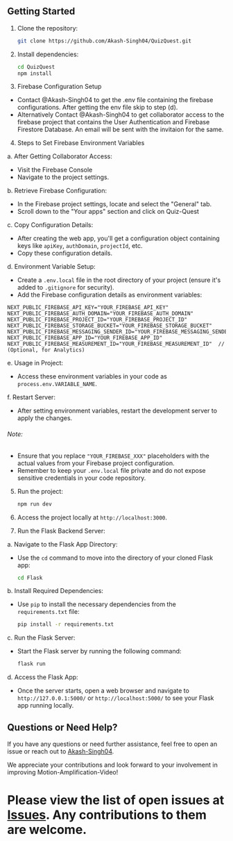 ## Getting Started

1. Clone the repository:

   ```bash
   git clone https://github.com/Akash-Singh04/QuizQuest.git
   ```

2. Install dependencies:

   ```bash
   cd QuizQuest
   npm install
   ```
   
3. Firebase Configuration Setup
- Contact @Akash-Singh04 to get the .env file containing the firebase configurations. After getting the env file skip to step (d).
- Alternatively Contact @Akash-Singh04 to get collaborator access to the firebase project that contains the User Authentication and Firebase Firestore Database. An email will be sent with the invitaion for the same.

4. Steps to Set Firebase Environment Variables

a. After Getting Collaborator Access:
   - Visit the Firebase Console
   - Navigate to the project settings.

b. Retrieve Firebase Configuration:
   - In the Firebase project settings, locate and select the "General" tab.
   - Scroll down to the "Your apps" section and click on Quiz-Quest

c. Copy Configuration Details:
   - After creating the web app, you'll get a configuration object containing keys like `apiKey`, `authDomain`, `projectId`, etc.
   - Copy these configuration details.

d. Environment Variable Setup:
   - Create a `.env.local` file in the root directory of your project (ensure it's added to `.gitignore` for security).
   - Add the Firebase configuration details as environment variables:

   ```env
   NEXT_PUBLIC_FIREBASE_API_KEY="YOUR_FIREBASE_API_KEY"
   NEXT_PUBLIC_FIREBASE_AUTH_DOMAIN="YOUR_FIREBASE_AUTH_DOMAIN"
   NEXT_PUBLIC_FIREBASE_PROJECT_ID="YOUR_FIREBASE_PROJECT_ID"
   NEXT_PUBLIC_FIREBASE_STORAGE_BUCKET="YOUR_FIREBASE_STORAGE_BUCKET"
   NEXT_PUBLIC_FIREBASE_MESSAGING_SENDER_ID="YOUR_FIREBASE_MESSAGING_SENDER_ID"
   NEXT_PUBLIC_FIREBASE_APP_ID="YOUR_FIREBASE_APP_ID"
   NEXT_PUBLIC_FIREBASE_MEASUREMENT_ID="YOUR_FIREBASE_MEASUREMENT_ID"  // (Optional, for Analytics)
   ```

e. Usage in Project:
   - Access these environment variables in your code as `process.env.VARIABLE_NAME`.

f. Restart Server:
   - After setting environment variables, restart the development server to apply the changes.

###### Note:
- Ensure that you replace `"YOUR_FIREBASE_XXX"` placeholders with the actual values from your Firebase project configuration.
- Remember to keep your `.env.local` file private and do not expose sensitive credentials in your code repository.

5. Run the project:

   ```bash
   npm run dev
   ```
6. Access the project locally at `http://localhost:3000`.

7. Run the Flask Backend Server:

a. Navigate to the Flask App Directory:
- Use the `cd` command to move into the directory of your cloned Flask app:
  ```bash
  cd Flask
  ```

b. Install Required Dependencies:
- Use `pip` to install the necessary dependencies from the `requirements.txt` file:
  ```bash
  pip install -r requirements.txt
  ```
  
c. Run the Flask Server:
- Start the Flask server by running the following command:
  ```bash
  flask run
  ```

d. Access the Flask App:
- Once the server starts, open a web browser and navigate to `http://127.0.0.1:5000/` or `http://localhost:5000/` to see your Flask app running locally.

## Questions or Need Help?

If you have any questions or need further assistance, feel free to open an issue or reach out to [Akash-Singh04](https://github.com/Akash-Singh04).

We appreciate your contributions and look forward to your involvement in improving Motion-Amplification-Video!

# Please view the list of open issues at [Issues](https://github.com/Akash-Singh04/EduSync/issues). Any contributions to them are welcome.
